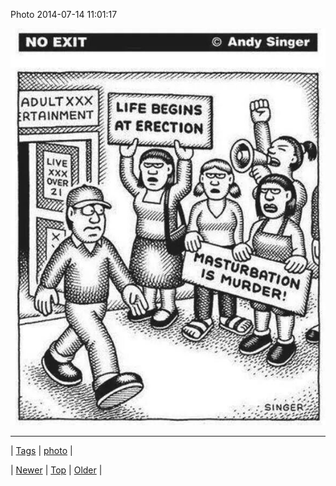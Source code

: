 <!--
title: Photo 2014-07-14 11
date: 2020-06-28T15:27:00.346Z
tags: photo
-->


Photo 2014-07-14 11:01:17

![](91736023774-0.jpg)

<!--BOTTOM-POST-NAVIGATION-->
---

| [Tags](tags.md) | [photo](tag-photo.md) |

| [Newer](91725204379.md) | [Top](index.md) | [Older](91748630211.md) |